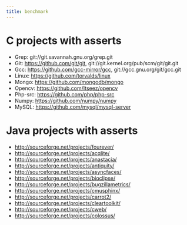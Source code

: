 ```yaml
---
title: benchmark
---
```


C projects with asserts
=======================

* Grep: git://git.savannah.gnu.org/grep.git
* Git: https://github.com/git/git, git://git.kernel.org/pub/scm/git/git.git
* Gcc: https://github.com/gcc-mirror/gcc, git://gcc.gnu.org/git/gcc.git
* Linux: https://github.com/torvalds/linux
* Mongo: https://github.com/mongodb/mongo
* Opencv: https://github.com/Itseez/opencv
* Php-src: https://github.com/php/php-src
* Numpy: https://github.com/numpy/numpy
* MySQL: https://github.com/mysql/mysql-server

Java projects with asserts
==========================
* http://sourceforge.net/projects/fourever/
* http://sourceforge.net/projects/acqlite/
* http://sourceforge.net/projects/anastacia/
* http://sourceforge.net/projects/antiquity/
* http://sourceforge.net/projects/asyncfaces/
* http://sourceforge.net/projects/bioclipse/
* http://sourceforge.net/projects/bugzillametrics/
* http://sourceforge.net/projects/cmusphinx/
* http://sourceforge.net/projects/carrot2/
* http://sourceforge.net/projects/cleartoolkit/
* http://sourceforge.net/projects/cweb/
* http://sourceforge.net/projects/colossus/
